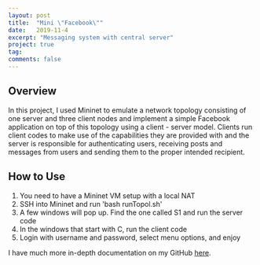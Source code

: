 ```yaml
---
layout: post
title:  "Mini \"Facebook\""
date:   2019-11-4
excerpt: "Messaging system with central server"
project: true
tag:
comments: false
---
```


## Overview

In this project, I used Mininet to emulate a network topology consisting of one server and three client nodes and implement a simple Facebook application on top of this topology using a client - server model. Clients run client codes to make use of the capabilities they are provided with and the server is responsible for authenticating users, receiving posts and messages from users and sending them to the proper intended recipient.

## How to Use

1. You need to have a Mininet VM setup with a local NAT
2. SSH into Mininet and run 'bash runTopol.sh'
3. A few windows will pop up. Find the one called S1 and run the server code
4. In the windows that start with C, run the client code
5. Login with username and password, select menu options, and enjoy


I have much more in-depth documentation on my GitHub [here](https://github.com/mzeml/Mini-Facebook).